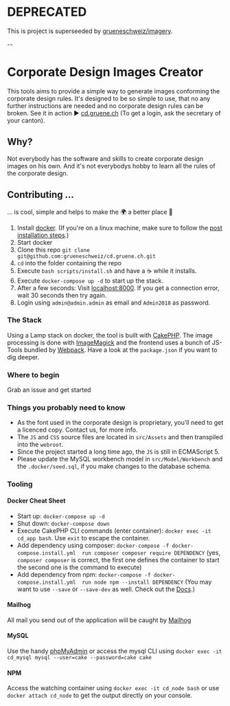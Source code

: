 # DEPRECATED

This is project is superseeded by [grueneschweiz/imagery](https://github.com/grueneschweiz/imagery).

--

# Corporate Design Images Creator
This tools aims to provide a simple way to generate images conforming the corporate design rules.
It's designed to be so simple to use, that no any further instructions are needed and no corporate
design rules can be broken.
See it in action ▶️ [cd.gruene.ch](https://cd.gruene.ch) (To get a login, ask the secretary of your
 canton).

## Why?
Not everybody has the software and skills to create corporate design images on his own. And it's not
everybodys hobby to learn all the rules of the corporate design.

## Contributing ...
... is cool, simple and helps to make the 🌍 a better place 🤩
1. Install [docker](https://docker.com). (If you're on a linux machine, make sure to follow the 
[post installation steps](https://docs.docker.com/install/linux/linux-postinstall/).)
1. Start docker
1. Clone this repo `git clone git@github.com:grueneschweiz/cd.gruene.ch.git`
1. `cd` into the folder containing the repo
1. Execute `bash scripts/install.sh` and have a ☕️ while 
it installs. 
1. Execute `docker-compose up -d` to start up the stack.
1. After a few seconds: Visit [localhost:8000](http://localhost:8000). If you
get a connection error, wait 30 seconds then try again.
1. Login using `admin@admin.admin` as email and `Admin2018` as password.

### The Stack
Using a Lamp stack on docker, the tool is built with [CakePHP](https://cakephp.org/). The image
processing is done with [ImageMagick](http://php.net/manual/en/book.imagick.php) and the frontend
uses a bunch of JS-Tools bundled by [Webpack](https://webpack.js.org/). Have a look at the `package.json`
if you want to dig deeper.

### Where to begin
Grab an issue and get started

### Things you probably need to know
- As the font used in the corporate design is proprietary, you'll need to get a licenced copy. 
Contact us, for more info.
- The `JS` and `CSS` source files are located in `src/Assets` and then transpiled into the `webroot`.
- Since the project started a long time ago, the `JS` is still in ECMAScript 5.
- Please update the MySQL workbench model in `src/Model/Workbench` and the `.docker/seed.sql`, if you 
make changes to the database schema. 

### Tooling
#### Docker Cheat Sheet
- Start up: `docker-compose up -d`
- Shut down: `docker-compose down`
- Execute CakePHP CLI commands (enter container): `docker exec -it cd_app bash`. 
Use `exit` to escape the container.
- Add dependency using composer: `docker-compose -f docker-compose.install.yml 
run composer composer require DEPENDENCY` (yes, `composer composer` is correct,
the first one defines the container to start the second one is the command to
execute)
- Add dependency from npm: `docker-compose -f docker-compose.install.yml 
run node npm --install DEPENDENCY` (You may want to use `--save` or `--save-dev` as
well. Check out the [Docs](https://docs.npmjs.com/cli/install).)

#### Mailhog
All mail you send out of the application will be caught by [Mailhog](http://localhost:8020)

#### MySQL
Use the handy [phpMyAdmin](http://localhost:8010) or access the mysql CLI using
`docker exec -it cd_mysql mysql --user=cake --password=cake cake` 

#### NPM
Access the watching container using `docker exec -it cd_node bash` or use 
`docker attach cd_node` to get the output directly on your console.
